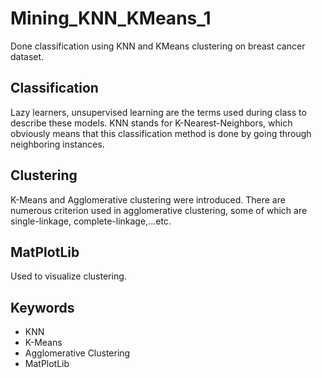# Mining_KNN_KMeans_1
Done classification using KNN and KMeans clustering on breast cancer dataset.

## Classification
Lazy learners, unsupervised learning are the terms used during class to describe these models. KNN stands for K-Nearest-Neighbors, which obviously means that this classification method is done by going through neighboring instances.

## Clustering
K-Means and Agglomerative clustering were introduced. There are numerous criterion used in agglomerative clustering, some of which are single-linkage, complete-linkage,...etc.

## MatPlotLib
Used to visualize clustering.

## Keywords
* KNN
* K-Means
* Agglomerative Clustering
* MatPlotLib

